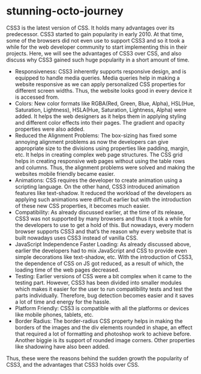 # stunning-octo-journey
CSS3 is the latest version of CSS. It holds many advantages over its predecessor. CSS3 started to gain popularity in early 2010. At that time, some of the browsers did not even use to support CSS3 and so it took a while for the web developer community to start implementing this in their projects. Here, we will see the advantages of CSS3 over CSS, and also discuss why CSS3 gained such huge popularity in a short amount of time.
* Responsiveness: CSS3 inherently supports responsive design, and is equipped to handle media queries. Media queries help in making a website responsive as we can apply personalized CSS properties for different screen widths. Thus, the website looks good in every device it is accessed from.
* Colors: New color formats like RGBA(Red, Green, Blue, Alpha), HSL(Hue, Saturation, Lightness), HSLA(Hue, Saturation, Lightness, Alpha) were added. It helps the web designers as it helps them in applying styling and different color effects into their pages. The gradient and opacity properties were also added.
* Reduced the Alignment Problems: The box-sizing has fixed some annoying alignment problems as now the developers can give appropriate size to the divisions using properties like padding, margin, etc. It helps in creating complex web page structures. The CSS grid helps in creating responsive web pages without using the table rows and columns. Thus, the alignment problems were solved and making the websites mobile friendly became easier.
* Animations: CSS requires the developer to create animation using a scripting language. On the other hand, CSS3 introduced animation features like text-shadow. It reduced the workload of the developers as applying such animations were difficult earlier but with the introduction of these new CSS properties, it becomes much easier.
* Compatibility: As already discussed earlier, at the time of its release, CSS3 was not supported by many browsers and thus it took a while for the developers to use to get a hold of this. But nowadays, every modern browser supports CSS3 and that’s the reason why every website that is built nowadays uses CSS3 instead of vanilla CSS.
* JavaScript Independence Faster Loading: As already discussed above, earlier the developers had to mix JavaScript and CSS to provide even simple decorations like text-shadow, etc. With the introduction of CSS3, the dependence of CSS on JS got reduced, as a result of which, the loading time of the web pages decreased.
* Testing: Earlier versions of CSS were a bit complex when it came to the testing part. However, CSS3 has been divided into smaller modules which makes it easier for the user to run compatibility tests and test the parts individually. Therefore, bug detection becomes easier and it saves a lot of time and energy for the hassle.
* Platform Friendly: CSS3 is compatible with all the platforms or devices like mobile phones, tablets, etc.
* Border Radius: The border-radius CSS property helps in making the borders of the images and the div elements rounded in shape, an effect that required a lot of formatting and photoshop work to achieve before. Another biggie is its support of rounded image corners. Other properties like shadowing have also been added.

Thus, these were the reasons behind the sudden growth the popularity of CSS3, and the advantages that CSS3 holds over CSS.
